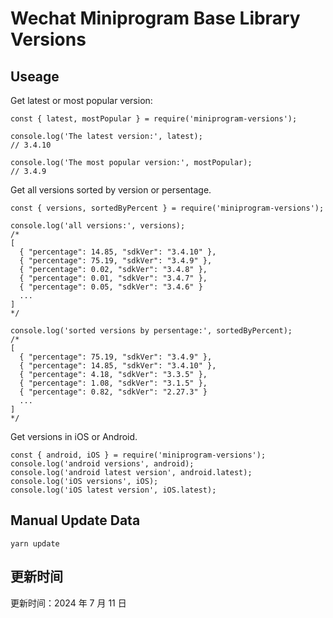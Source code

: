 
# Wechat Miniprogram Base Library Versions

## Useage

Get latest or most popular version:

```;
const { latest, mostPopular } = require('miniprogram-versions');

console.log('The latest version:', latest);
// 3.4.10

console.log('The most popular version:', mostPopular);
// 3.4.9

```

Get all versions sorted by version or persentage.

```
const { versions, sortedByPercent } = require('miniprogram-versions');

console.log('all versions:', versions);
/*
[
  { "percentage": 14.85, "sdkVer": "3.4.10" },
  { "percentage": 75.19, "sdkVer": "3.4.9" },
  { "percentage": 0.02, "sdkVer": "3.4.8" },
  { "percentage": 0.01, "sdkVer": "3.4.7" },
  { "percentage": 0.05, "sdkVer": "3.4.6" }
  ...
]
*/

console.log('sorted versions by persentage:', sortedByPercent);
/*
[
  { "percentage": 75.19, "sdkVer": "3.4.9" },
  { "percentage": 14.85, "sdkVer": "3.4.10" },
  { "percentage": 4.18, "sdkVer": "3.3.5" },
  { "percentage": 1.08, "sdkVer": "3.1.5" },
  { "percentage": 0.82, "sdkVer": "2.27.3" }
  ...
]
*/
```

Get versions in iOS or Android.

```
const { android, iOS } = require('miniprogram-versions');
console.log('android versions', android);
console.log('android latest version', android.latest);
console.log('iOS versions', iOS);
console.log('iOS latest version', iOS.latest);
```

## Manual Update Data

```
yarn update
```

## 更新时间

更新时间：2024 年 7 月 11 日
